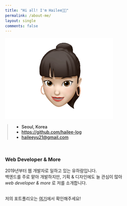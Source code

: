 ```yaml
---  
title: "Hi all! I'm Hailee👋🏻"  
permalink: /about-me/  
layout: single  
comments: false
---  
```


<div>  
    <img src="/assets/images/memoji.gif" alt="memoji" width="70%" min-width="700px" itemprop="image">  
</div>  

<div style="border-left: 2px solid rgba(199, 198, 198, 0.7); margin: 0.5em 0 0 0.5em; padding-left: 1.5em; font-weight: 500;">  
    <ul class="author__urls social-icons">  
        <li itemprop="homeLocation" itemscope itemtype="https://schema.org/Place">  
          <i class="fas fa-fw fa-map-marker-alt" aria-hidden="true"></i> <span itemprop="name">  Seoul, Korea</span>  
        </li>  
        <li>  
          <a href="https://github.com/hailee-log" itemprop="sameAs" rel="nofollow noopener noreferrer">  
            <i class="fab fa-fw fa-github" aria-hidden="true"></i><span class="label">  https://github.com/hailee-log</span>  
          </a>  
        </li>  
        <li>  
          <a href="mailto:haileeyu21@gmail.com">  
            <meta itemprop="email" content="haileeyu21@gmail.com" />  
            <i class="fas fa-fw fa-envelope-square" aria-hidden="true"></i><span class="label">  haileeyu21@gmail.com</span>  
          </a>  
        </li>  
    </ul>  
</div>  
<br>


<h3>Web Developer & More</h3>
2019년부터 웹 개발자로 일하고 있는 유하람입니다.<br>
백엔드를 주로 맡아 개발하지만, 기획 & 디자인에도 늘 관심이 많아<br>
<i>web developer & more</i> 로 저를 소개합니다. <br>
<br>

저의 포트폴리오는 [여기](https://www.notion.so/b382c26cd51046c8be91f8a5e551ab71)에서 확인해주세요!

